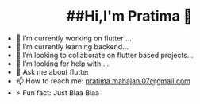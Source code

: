 <h1 align = "center">##Hi,I'm Pratima 👋</h1>

- 🔭 I’m currently working on flutter ...
- 🌱 I’m currently learning backend...
- 👯 I’m looking to collaborate on flutter based projects...
- 🤔 I’m looking for help with ...
- 💬 Ask me about flutter
- 📫 How to reach me: pratima.mahajan.07@gmail.com
- ⚡ Fun fact: Just Blaa Blaa
